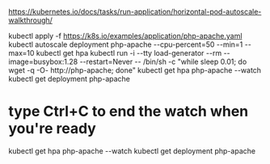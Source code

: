 https://kubernetes.io/docs/tasks/run-application/horizontal-pod-autoscale-walkthrough/

kubectl apply -f https://k8s.io/examples/application/php-apache.yaml
kubectl autoscale deployment php-apache --cpu-percent=50 --min=1 --max=10
kubectl get hpa
kubectl run -i --tty load-generator --rm --image=busybox:1.28 --restart=Never -- /bin/sh -c "while sleep 0.01; do wget -q -O- http://php-apache; done"
kubectl get hpa php-apache --watch
kubectl get deployment php-apache
# type Ctrl+C to end the watch when you're ready
kubectl get hpa php-apache --watch
kubectl get deployment php-apache
